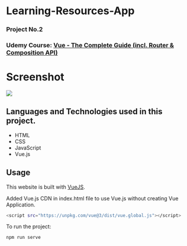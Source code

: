 # Learning-Resources-App
### Project No.2
### Udemy Course: [Vue - The Complete Guide (incl. Router & Composition API)](https://www.udemy.com/course/vuejs-2-the-complete-guide/)

# Screenshot
<img src="./images/screen.png" />


## Languages and Technologies used in this project.

- HTML
- CSS 
- JavaScript
- Vue.js

## Usage

This website is built with [VueJS](https://vuejs.org/).

Added Vue.js CDN in index.html file to use Vue.js without creating Vue Application.

```bash
<script src="https://unpkg.com/vue@3/dist/vue.global.js"></script>
```

To run the project:
```bash
npm run serve
```
